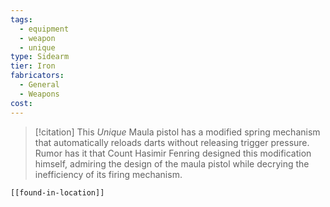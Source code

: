 ```yaml
---
tags:
  - equipment
  - weapon
  - unique
type: Sidearm
tier: Iron
fabricators:
  - General
  - Weapons
cost:
---
```

> [!citation]
> This *Unique* Maula pistol has a modified spring mechanism that automatically reloads darts without releasing trigger pressure. Rumor has it that Count Hasimir Fenring designed this modification himself, admiring the design of the maula pistol while decrying the inefficiency of its firing mechanism.
```meta-bind-embed
[[found-in-location]]
```